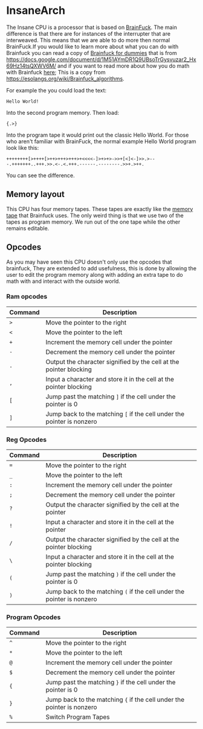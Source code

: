 # InsaneArch
The Insane CPU is a processor that is based on [BrainFuck](https://esolangs.org/wiki/Brainfuck). The main difference is that there are for instances of the interrupter that are interweaved. This means that we are able to do more then normal BrainFuck.If you would like to learn more about what you can do with Brainfuck you can read a copy of  [Brainfuck for dummies](BrainfuckForDummies.md) that is from https://docs.google.com/document/d/1M51AYmDR1Q9UBsoTrGysvuzar2_Hx69Hz14tsQXWV6M/ and if you want to read more about how you do math with Brainfuck [here](algorithms.md); This is a copy from https://esolangs.org/wiki/Brainfuck_algorithms.

For example the you could load the text:

```Hello World!```

Into the second program memory. Then load:

```{.>}```

Into the program tape it would print out the classic Hello World. For those who aren't familiar with BrainFuck, the normal example Hello World program look like this: 

```++++++++[>++++[>++>+++>+++>+<<<<-]>+>+>->>+[<]<-]>>.>---.+++++++..+++.>>.<-.<.+++.------.--------.>>+.>++.```

You can see the difference.

## Memory layout 

This CPU has four memory tapes. These tapes are exactly like the [memory tape](https://esolangs.org/wiki/Brainfuck#Memory_and_wrapping) that Brainfuck uses. The only weird thing is that we use two of the tapes as program memory. We run out of the one tape while the other remains editable.

## Opcodes

As you may have seen this CPU doesn't only use the opcodes that brainfuck, They are extended to add usefulness, this is done by allowing the user to edit the program memory along with adding an extra tape to do math with and interact with the outside world.

### Ram opcodes
| Command | Description |
|---|---|
| ```>``` | Move the pointer to the right |
| ```<``` | Move the pointer to the left |
| ```+``` | Increment the memory cell under the pointer |
| ```-``` | Decrement the memory cell under the pointer |
| ```.``` | Output the character signified by the cell at the pointer blocking |
| ```,``` | Input a character and store it in the cell at the pointer blocking |
| ```[``` | Jump past the matching ```]``` if the cell under the pointer is 0 |
| ```]``` | Jump back to the matching ```[``` if the cell under the pointer is nonzero |

### Reg Opcodes
| Command | Description |
|---|---|
| ```=``` | Move the pointer to the right |
| ```_``` | Move the pointer to the left |
| ```:``` | Increment the memory cell under the pointer |
| ```;``` | Decrement the memory cell under the pointer |
| ```?``` | Output the character signified by the cell at the pointer |
| ```!``` | Input a character and store it in the cell at the pointer |
| ```/``` | Output the character signified by the cell at the pointer blocking |
| ```\``` | Input a character and store it in the cell at the pointer blocking |
| ```(``` | Jump past the matching ```)``` if the cell under the pointer is 0 |
| ```)``` | Jump back to the matching ```(``` if the cell under the pointer is nonzero |

### Program Opcodes
| Command | Description |
|---|---|
| ```^``` | Move the pointer to the right |
| ```*``` | Move the pointer to the left |
| ```@``` | Increment the memory cell under the pointer |
| ```$``` | Decrement the memory cell under the pointer |
| ```{``` | Jump past the matching ```}``` if the cell under the pointer is 0 |
| ```}``` | Jump back to the matching ```{``` if the cell under the pointer is nonzero |
| ```%``` | Switch Program Tapes |
